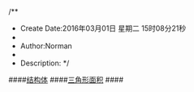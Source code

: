 /**
* Create Date:2016年03月01日 星期二 15时08分21秒
* 
* Author:Norman
* 
* Description: 
*/

####[结构体](./struct.cpp)
####[三角形面积](./triangleStruct.cpp)
####[]()

